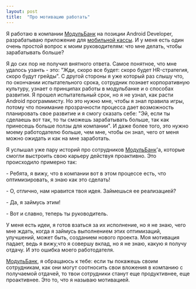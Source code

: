 ```yaml
---
layout: post
title:  "Про мотивацию работать"
---
```


Я работаю в компании [МодульБанк](https://modulbank.ru/) на позиции
Android Developer, разрабатываю приложение для 
[мобильной кассы](https://pos.modulbank.ru/moskva). И у меня есть один 
очень простой вопрос к моим руководителям: что мне делать, 
чтобы зарабатывать больше?

Я до сих пор не получил внятного ответа. Самое понятное, что 
мне удалось узанть - это: "Жди, скоро все будет: скоро будет 
HR-стратегия, скоро будут грейды". С другой стороны я уже который раз 
слышу что, по окончании испытательного срока, сотрудник познает 
корпоративную культуру, узнает о принципах работы в модульбанке и о
способах развития. Я прошел испытательный срок, но я не узнал, как расти
Android программисту. Но это нужно мне, чтобы я знал правила игры, потому 
что понимание прозрачности процесса дает возможность планировать 
свое развитие и я смогу сказать себе: "Эй, если ты сделаешь вот так,
то ты сможешь зарабатывать больше, так как принесешь больше ползы для 
компании". И даже более того, это нужно моему работодателю больше, чем мне,
чтобы он знал, чего от меня можно ожидать и как на мне заработать.

Я услышал уже пару историй про сотрудников 
[МодульБанк](https://modulbank.ru/)'а, которые смогли выстроить свою 
карьеру действуя проактивно. Это происходило примерно так:

\- Ребята, я вижу, что в компании вот в этом процессе есть, что 
оптимизировать, я знаю как это сделать!

\- О, отлично, нам нравится твоя идея. Займешься ее реализацией?

\- Да, я займусь этим!

\- Вот и славно, теперь ты руководитель.

У меня есть идеи, я готов взаться за их исполнение, но я не знаю, чего мне 
ждать, когда я займусь выполнением этих оптимизаций, улучшений, может 
быть, созданием нового проекта. Моя мотивация падает, ведь я вижу,что
я совершу вклад, но я не знаю, какую я получу отдачу. И это ошибка моего 
работодателя. 

[МодульБанк](https://modulbank.ru/), я обращаюсь к тебе:
если ты покажешь своим сотрудникам, как они могут соотносить свои 
вложения в компанию с получаемой отдачей, то твои сотрудники станут еще 
продуктивнее, еще проактивнее. Это то, что я называю мотивацией.
